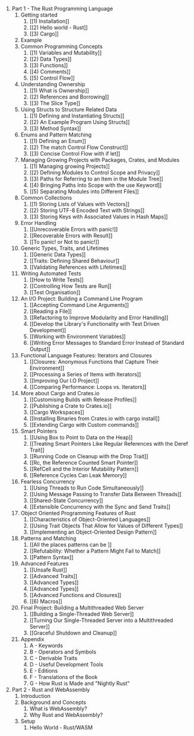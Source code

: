 1)  Part 1 - The Rust Programming Language
	1) Getting started
		1) [[1) Installation]]
		2) [[2) Hello world - Rust]]
		3) [[3) Cargo]]
	2) Example
	3) Common Programming Concepts
		1) [[1) Variables and Mutability]]
		2) [[2) Data Types]]
		3) [[3) Functions]]
		4) [[4) Comments]]
		5) [[5) Control Flow]]
	4) Understanding Ownership
		1) [[1) What is Ownership]]
		2) [[2) References and Borrowing]]
		3) [[3) The Slice Type]]
	5) Using Structs to Structure Related Data
		1) [[1) Defining and Instantiating Structs]]
		2) [[2) An Example Program Using Structs]]
		3) [[3) Method Syntax]]
	6) Enums and Pattern Matching
		1) [[1) Defining an Enum]]
		2) [[2) The match Control Flow Construct]]
		3) [[3) Concise Control Flow with if let]]
	7) Managing Growing Projects with Packages, Crates, and Modules
		1) [[1) Managing growing Projects]]
		2) [[2) Defining Modules to Control Scope and Privacy]]
		3) [[3) Paths for Referring to an Item in the Module Tree]]
		4) [[4) Bringing Paths Into Scope with the use Keyword]]
		5) [[5) Separating Modules into Different Files]]
	8) Common Collections
		1) [[1) Storing Lists of Values with Vectors]]
		2) [[2) Storing UTF-8 Encoded Text with Strings]]
		3) [[3) Storing Keys with Associated Values in Hash Maps]]
	9) Error Handling
		1) [[Unrecoverable Errors with panic!]]
		2) [[Recoverable Errors with Result]]
		3) [[To panic! or Not to panic!]]
	10) Generic Types, Traits, and Lifetimes
		1) [[Generic Data Types]]
		2) [[Traits: Defining Shared Behaviour]]
		3) [[Validating References with Lifetimes]]
	11) Writing Automated Tests
		1) [[How to Write Tests]]
		2) [[Controlling How Tests are Run]]
		3) [[Test Organisation]]
	12) An I/O Project: Building a Command Line Program
		1) [[Accepting Command Line Arguments]]
		2) [[Reading a File]]
		3) [[Refactoring to Improve Modularity and Error Handling]]
		4) [[Develop the Library's Functionality with Test Driven Development]]
		5) [[Working with Environment Variables]]
		6) [[Writing Error Messages to Standard Error Instead of Standard Output]]
	13) Functional Language Features: Iterators and Closures
		1) [[Closures: Anonymous Functions that Capture Their Environment]]
		2) [[Processing a Series of Items with Iterators]]
		3) [[Improving Our I.O Project]]
		4) [[Comparing Performance: Loops vs. Iterators]]
	14) More about Cargo and Crates.io
		1) [[Customising Builds with Release Profiles]]
		2) [[Publishing a Crate to Crates.io]]
		3) [[Cargo Workspaces]]
		4) [[Installing Binaries from Crates.io with cargo install]]
		5) [[Extending Cargo with Custom commands]]
	15) Smart Pointers
		1) [[Using Box<T> to Point to Data on the Heap]]
		2) [[Treating Smart Pointers Like Regular References with the Deref Trait]]
		3) [[Running Code on Cleanup with the Drop Trait]]
		4) [[Rc<T>, the Reference Counted Smart Pointer]]
		5) [[RefCell<T> and the Interior Mutability Pattern]]
		6) [[Reference Cycles Can Leak Memory]]
	16) Fearless Concurrency
		1) [[Using Threads to Run Code Simultaneously]]
		2) [[Using Message Passing to Transfer Data Between Threads]]
		3) [[Shared-State Concurrency]]
		4) [[Extensible Concurrency with the Sync and Send Traits]]
	17) Object Oriented Programming Features of Rust
		1) [[Characteristics of Object-Oriented Languages]]
		2) [[Using Trait Objects That Allow for Values of Different Types]]
		3) [[Implementing an Object-Oriented Design Pattern]]
	18) Patterns and Matching
		1) [[All the places patterns can be ]]
		2) [[Refutability: Whether a Pattern Might Fail to Match]]
		3) [[Pattern Syntax]]
	19) Advanced Features
		1) [[Unsafe Rust]]
		2) [[Advanced Traits]]
		3) [[Advanced Types]]
		4) [[Advanced Types]]
		5) [[Advanced Functions and Closures]]
		6) [[6) Macros]]
	20) Final Project: Building a Multithreaded Web Server
		1) [[Building a Single-Threaded Web Server]]
		2) [[Turning Our Single-Threaded Server into a Multithreaded Server]]
		3) [[Graceful Shutdown and Cleanup]]
	21) Appendix
		1) A - Keywords
		2) B - Operators and Symbols
		3) C - Derivable Traits
		4) D - Useful Development Tools
		5) E - Editions
		6) F - Translations of the Book
		7) G - How Rust is Made and "Nightly Rust"
2) Part 2 - Rust and WebAssembly
	1) Introduction
	2) Background and Concepts
		1) What is WebAssembly?
		2) Why Rust and WebAssembly?
	3) Setup
		1) Hello World - Rust/WASM